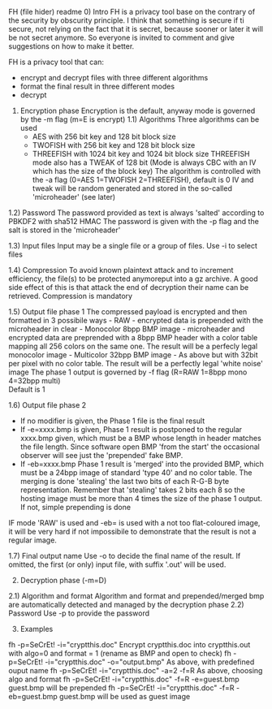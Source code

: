 FH (file hider) readme
0) Intro
FH is a privacy tool base on the contrary of the security by obscurity principle.
I think that something is secure if ti secure, not relying on the fact that it is secret,
because sooner or later it will be not secret anymore.
So everyone is invited to comment and give suggestions on how to make it better.

FH is a privacy tool that can:
- encrypt and decrypt files with three different algorithms
- format the final result in three different modes
- decrypt

1) Encryption phase
Encryption is the default, anyway mode is governed by the -m flag (m=E is encrypt)
1.1) Algorithms
Three algorithms can be used
	- AES with 256 bit key and 128 bit block size
	- TWOFISH with 256 bit key and 128 bit block size
	- THREEFISH with 1024 bit key and 1024 bit block size
	  THREEFISH mode also has a TWEAK of 128 bit
(Mode is always CBC with an IV which has the size of the block key)
The algorithm is controlled with the -a flag (0=AES 1=TWOFISH 2=THREEFISH), default is 0
IV and tweak will be random generated and stored in the so-called 'microheader' (see later)

1.2) Password
The password provided as text is always 'salted' according to PBKDF2 with sha512 HMAC
The password is given with the -p flag and the salt is stored in the 'microheader'

1.3) Input files
Input may be a single file or a group of files. Use -i to select files

1.4) Compression
To avoid known plaintext attack and to increment efficiency, the file(s) to be 
protected anymoreput into a gz archive. A good side effect of this is that attack
the end of decryption their name can be retrieved. Compression is mandatory

1.5) Output file phase 1
The compressed payload is encrypted and then formatted in 3 possibile ways
	- RAW
		- encrypted data is prepended with the microheader in clear
	- Monocolor 8bpp BMP image
		- microheader and encrypted data are preprended with a 8bpp BMP header
		  with a color table mapping all 256 colors on the same one.
		  The result will be a perfecly legal monocolor image
	- Multicolor 32bpp BMP image
		- As above but with 32bit per pixel with no color table. The result will
		  be a perfectly legal 'white noise' image
The phase 1 output is governed by -f flag (R=RAW 1=8bpp mono 4=32bpp multi)		
Default is 1
 
1.6) Output file phase 2
- If no modifier is given, the Phase 1 file is the final result
- If -e=xxxx.bmp is given, Phase 1 result is postponed to the regular xxxx.bmp
  given, which must be a BMP whose length in header matches the file length.
  Since software open BMP 'from the start' the occasional observer will see
  just the 'prepended' fake BMP.
- If -eb=xxxx.bmp Phase 1 result is 'merged' into the provided BMP, which must
  be a 24bpp image of standard 'type 40' and no color table. The merging is done
  'stealing' the last two bits of each R-G-B byte representation. Remember that 
  'stealing' takes 2 bits each 8 so the hosting image must be more than 4 times
  the size of the phase 1 output. If not, simple prepending is done

IF mode 'RAW' is used and -eb= is used with a not too flat-coloured image, 
it will be very hard if not impossibile to demonstrate that the result is not a
regular image.

1.7) Final output name
Use -o to decide the final name of the result. If omitted, the first (or only)
input file, with suffix '.out' will be used.

2) Decryption phase (-m=D)

2.1) Algorithm and format
Algorithm and format and prepended/merged bmp are automatically detected and
managed by the decryption phase
2.2) Password
Use -p to provide the password


3) Examples

fh -p=SeCrEt! -i="cryptthis.doc" 
	Encrypt cryptthis.doc into cryptthis.out with algo=0 and format = 1
	(rename as BMP and open to check)
fh -p=SeCrEt! -i="cryptthis.doc"  -o="output.bmp"
	As above, with predefined ouput name
fh -p=SeCrEt! -i="cryptthis.doc"  -a=2 -f=R
	As above, choosing algo and format
fh -p=SeCrEt! -i="cryptthis.doc" -f=R -e=guest.bmp
	guest.bmp will be prepended
fh -p=SeCrEt! -i="cryptthis.doc" -f=R -eb=guest.bmp	
	guest.bmp will be used as guest image
